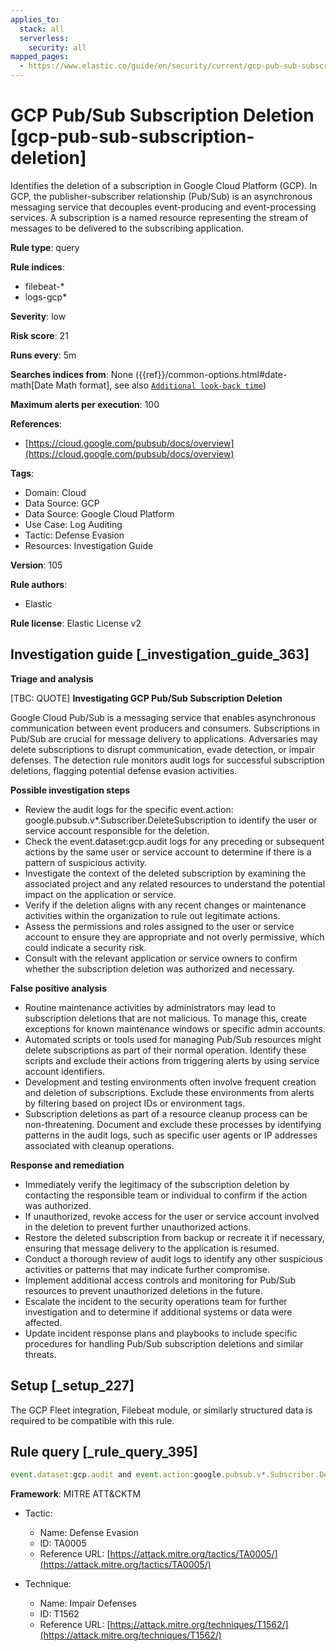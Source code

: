 ```yaml
---
applies_to:
  stack: all
  serverless:
    security: all
mapped_pages:
  - https://www.elastic.co/guide/en/security/current/gcp-pub-sub-subscription-deletion.html
---
```


# GCP Pub/Sub Subscription Deletion [gcp-pub-sub-subscription-deletion]

Identifies the deletion of a subscription in Google Cloud Platform (GCP). In GCP, the publisher-subscriber relationship (Pub/Sub) is an asynchronous messaging service that decouples event-producing and event-processing services. A subscription is a named resource representing the stream of messages to be delivered to the subscribing application.

**Rule type**: query

**Rule indices**:

* filebeat-*
* logs-gcp*

**Severity**: low

**Risk score**: 21

**Runs every**: 5m

**Searches indices from**: None ({{ref}}/common-options.html#date-math[Date Math format], see also [`Additional look-back time`](docs-content://solutions/security/detect-and-alert/create-detection-rule.md#rule-schedule))

**Maximum alerts per execution**: 100

**References**:

* [https://cloud.google.com/pubsub/docs/overview](https://cloud.google.com/pubsub/docs/overview)

**Tags**:

* Domain: Cloud
* Data Source: GCP
* Data Source: Google Cloud Platform
* Use Case: Log Auditing
* Tactic: Defense Evasion
* Resources: Investigation Guide

**Version**: 105

**Rule authors**:

* Elastic

**Rule license**: Elastic License v2

## Investigation guide [_investigation_guide_363]

**Triage and analysis**

[TBC: QUOTE]
**Investigating GCP Pub/Sub Subscription Deletion**

Google Cloud Pub/Sub is a messaging service that enables asynchronous communication between event producers and consumers. Subscriptions in Pub/Sub are crucial for message delivery to applications. Adversaries may delete subscriptions to disrupt communication, evade detection, or impair defenses. The detection rule monitors audit logs for successful subscription deletions, flagging potential defense evasion activities.

**Possible investigation steps**

* Review the audit logs for the specific event.action: google.pubsub.v*.Subscriber.DeleteSubscription to identify the user or service account responsible for the deletion.
* Check the event.dataset:gcp.audit logs for any preceding or subsequent actions by the same user or service account to determine if there is a pattern of suspicious activity.
* Investigate the context of the deleted subscription by examining the associated project and any related resources to understand the potential impact on the application or service.
* Verify if the deletion aligns with any recent changes or maintenance activities within the organization to rule out legitimate actions.
* Assess the permissions and roles assigned to the user or service account to ensure they are appropriate and not overly permissive, which could indicate a security risk.
* Consult with the relevant application or service owners to confirm whether the subscription deletion was authorized and necessary.

**False positive analysis**

* Routine maintenance activities by administrators may lead to subscription deletions that are not malicious. To manage this, create exceptions for known maintenance windows or specific admin accounts.
* Automated scripts or tools used for managing Pub/Sub resources might delete subscriptions as part of their normal operation. Identify these scripts and exclude their actions from triggering alerts by using service account identifiers.
* Development and testing environments often involve frequent creation and deletion of subscriptions. Exclude these environments from alerts by filtering based on project IDs or environment tags.
* Subscription deletions as part of a resource cleanup process can be non-threatening. Document and exclude these processes by identifying patterns in the audit logs, such as specific user agents or IP addresses associated with cleanup operations.

**Response and remediation**

* Immediately verify the legitimacy of the subscription deletion by contacting the responsible team or individual to confirm if the action was authorized.
* If unauthorized, revoke access for the user or service account involved in the deletion to prevent further unauthorized actions.
* Restore the deleted subscription from backup or recreate it if necessary, ensuring that message delivery to the application is resumed.
* Conduct a thorough review of audit logs to identify any other suspicious activities or patterns that may indicate further compromise.
* Implement additional access controls and monitoring for Pub/Sub resources to prevent unauthorized deletions in the future.
* Escalate the incident to the security operations team for further investigation and to determine if additional systems or data were affected.
* Update incident response plans and playbooks to include specific procedures for handling Pub/Sub subscription deletions and similar threats.


## Setup [_setup_227]

The GCP Fleet integration, Filebeat module, or similarly structured data is required to be compatible with this rule.


## Rule query [_rule_query_395]

```js
event.dataset:gcp.audit and event.action:google.pubsub.v*.Subscriber.DeleteSubscription and event.outcome:success
```

**Framework**: MITRE ATT&CKTM

* Tactic:

    * Name: Defense Evasion
    * ID: TA0005
    * Reference URL: [https://attack.mitre.org/tactics/TA0005/](https://attack.mitre.org/tactics/TA0005/)

* Technique:

    * Name: Impair Defenses
    * ID: T1562
    * Reference URL: [https://attack.mitre.org/techniques/T1562/](https://attack.mitre.org/techniques/T1562/)



